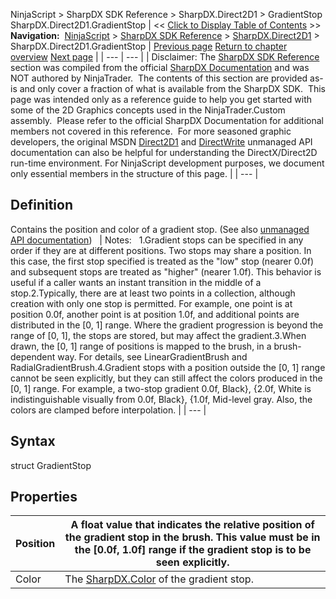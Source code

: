 ﻿
NinjaScript \> SharpDX SDK Reference \> SharpDX.Direct2D1 \> GradientStop
SharpDX.Direct2D1\.GradientStop
| \<\< [Click to Display Table of Contents](sharpdx_direct2d1_gradientstop.md) \>\> **Navigation:**     [NinjaScript](ninjascript-1.md) \> [SharpDX SDK Reference](sharpdx_sdk_reference-1.md) \> [SharpDX.Direct2D1](sharpdx_direct2d1-1.md) \> SharpDX.Direct2D1\.GradientStop | [Previous page](sharpdx_direct2d1_geometrysink_setfillmode-1.md) [Return to chapter overview](sharpdx_direct2d1-1.md) [Next page](sharpdx_direct2d1_gradientstopcollection-1.md) |
| --- | --- |
| Disclaimer: The [SharpDX SDK Reference](sharpdx_sdk_reference-1.md) section was compiled from the official [SharpDX Documentation](http://sharpdx.org/) and was NOT authored by NinjaTrader.  The contents of this section are provided as\-is and only cover a fraction of what is available from the SharpDX SDK.  This page was intended only as a reference guide to help you get started with some of the 2D Graphics concepts used in the NinjaTrader.Custom assembly.  Please refer to the official SharpDX Documentation for additional members not covered in this reference.  For more seasoned graphic developers, the original MSDN [Direct2D1](https://msdn.microsoft.com/en-us/library/windows/desktop/dd370990.aspx) and [DirectWrite](https://msdn.microsoft.com/en-us/library/windows/desktop/dd368038.aspx) unmanaged API documentation can also be helpful for understanding the DirectX/Direct2D run\-time environment. For NinjaScript development purposes, we document only essential members in the structure of this page. |
| --- |

## Definition
Contains the position and color of a gradient stop.
(See also [unmanaged API documentation](http://msdn.microsoft.com/en-us/library/dd368119.aspx))
 
| Notes:   1\.Gradient stops can be specified in any order if they are at different positions. Two stops may share a position. In this case, the first stop specified is treated as the "low" stop (nearer 0\.0f) and subsequent stops are treated as "higher" (nearer 1\.0f). This behavior is useful if a caller wants an instant transition in the middle of a stop.2\.Typically, there are at least two points in a collection, although creation with only one stop is permitted. For example, one point is at position 0\.0f, another point is at position 1\.0f, and additional points are distributed in the \[0, 1] range. Where the gradient progression is beyond the range of \[0, 1], the stops are stored, but may affect the gradient.3\.When drawn, the \[0, 1] range of positions is mapped to the brush, in a brush\-dependent way. For details, see LinearGradientBrush and RadialGradientBrush.4\.Gradient stops with a position outside the \[0, 1] range cannot be seen explicitly, but they can still affect the colors produced in the \[0, 1] range. For example, a two\-stop gradient 0\.0f, Black}, {2\.0f, White is indistinguishable visually from 0\.0f, Black}, {1\.0f, Mid\-level gray. Also, the colors are clamped before interpolation. |
| --- |

## 
## Syntax
struct GradientStop
## 
## Properties
| Position | A float value that indicates the relative position of the gradient stop in the brush. This value must be in the \[0\.0f, 1\.0f] range if the gradient stop is to be seen explicitly. |
| --- | --- |
| Color | The [SharpDX.Color](sharpdx_color-1.md) of the gradient stop. |
